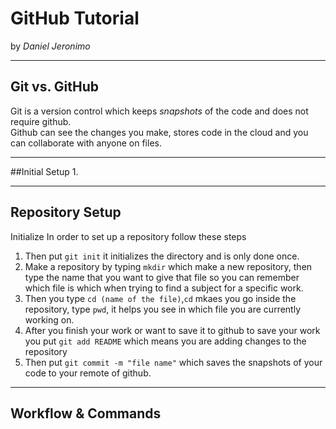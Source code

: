 # GitHub Tutorial

by  _Daniel Jeronimo_ 

---
## Git vs. GitHub
Git is a version control which keeps _snapshots_ of the code and does not require github.   
Github can see the changes you make, stores code in the cloud and you can collaborate with anyone on files. 

---
##Initial Setup
1. 


---
## Repository Setup
Initialize 
In order to set up a repository follow these steps  
1. Then put `git init` it initializes the directory and is only done once.  
2. Make a repository by typing `mkdir` which make a new repository, then type the name that you want to give that file so you can remember which file is which when trying to find a subject for a specific work.     
3. Then you type `cd (name of the file)`,`cd` mkaes you go inside the repository, type `pwd`, it helps you see in which file you are currently working on.    
4. After you finish your work or want to save it to github to save your work you put `git add README` which means you are adding changes to the repository  
5. Then put `git commit -m "file name"` which saves the snapshots of your code to your remote of github.  
  
 


---
## Workflow & Commands
